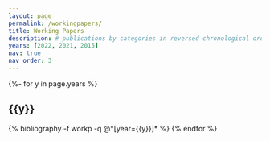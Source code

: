 ```yaml
---
layout: page
permalink: /workingpapers/
title: Working Papers
description: # publications by categories in reversed chronological order. generated by jekyll-scholar.
years: [2022, 2021, 2015]
nav: true
nav_order: 3
---
```

<!-- _pages/publications.md -->
<div class="publications">

{%- for y in page.years %}
  <h2 class="year">{{y}}</h2>
  {% bibliography -f workp -q @*[year={{y}}]* %}
{% endfor %}

</div>